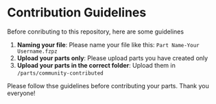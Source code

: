 # Contribution Guidelines

Before conributing to this repository, here are some guidelines

1. **Naming your file**: Please name your file like this: `Part Name-Your Username.fzpz`
2. **Upload your parts only**: Please upload parts you have created only
3. **Upload your parts in the correct folder**: Upload them in `/parts/community-contributed`
<!--Please add more-->

Please follow thse guidelines before contributing your parts. Thank you everyone!
